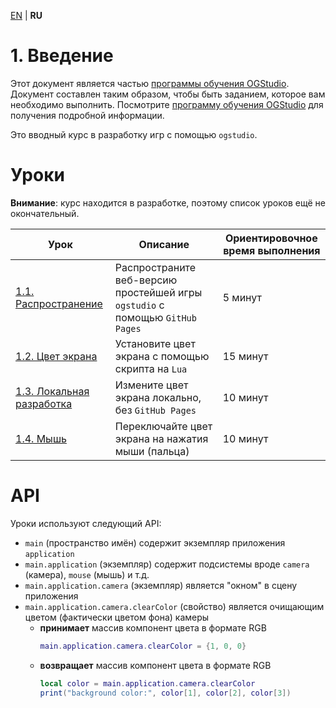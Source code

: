 
[EN][en] | **RU**

# 1. Введение

Этот документ является частью [программы обучения OGStudio][education].
Документ составлен таким образом, чтобы быть заданием, которое вам
необходимо выполнить. Посмотрите [программу обучения OGStudio][education]
для получения подробной информации.

Это вводный курс в разработку игр с помощью `ogstudio`.

# Уроки

**Внимание**: курс находится в разработке, поэтому список уроков ещё не
окончательный.

| Урок | Описание | Ориентировочное время выполнения |
|-|-|-|
| [1.1. Распространение][1.1.Distribute] | Распространите веб-версию простейшей игры `ogstudio` с помощью `GitHub Pages` | 5 минут |
| [1.2. Цвет экрана][1.2.ScreenColor] | Установите цвет экрана с помощью скрипта на `Lua` | 15 минут |
| [1.3. Локальная разработка][1.3.LocalDev] | Измените цвет экрана локально, без `GitHub Pages` | 10 минут |
| [1.4. Мышь][1.4.Mouse] | Переключайте цвет экрана на нажатия мыши (пальца) | 10 минут |

# API

Уроки используют следующий API:

* `main` (пространство имён) содержит экземпляр приложения `application`
* `main.application` (экземпляр) содержит подсистемы вроде `camera` (камера), `mouse` (мышь) и т.д.
* `main.application.camera` (экземпляр) является "окном" в сцену приложения
* `main.application.camera.clearColor` (свойство) является очищающим цветом (фактически цветом фона) камеры
    * **принимает** массив компонент цвета в формате RGB
        ```lua
        main.application.camera.clearColor = {1, 0, 0}
        ```
    * **возвращает** массив компонент цвета в формате RGB
        ```lua
        local color = main.application.camera.clearColor
        print("background color:", color[1], color[2], color[3])
        ```

[en]: README.md

[education]: http://opengamestudio.org/pages/education.html
[1.1.Distribute]: lessons/1.1.Distribute/README-ru.md
[1.2.ScreenColor]: lessons/1.2.ScreenColor/README-ru.md
[1.3.LocalDev]: lessons/1.3.LocalDev/README-ru.md
[1.4.Mouse]: lessons/1.4.Mouse/README-ru.md

